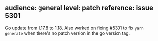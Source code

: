 audience: general
level: patch
reference: issue 5301
---
Go update from 1.17.8 to 1.18. Also worked on fixing #5301 to fix `yarn generate` when there's no patch version in the go version tag.
